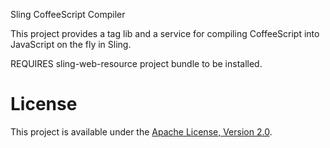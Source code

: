 Sling CoffeeScript Compiler

This project provides a tag lib and a service for compiling CoffeeScript into JavaScript on the fly in Sling.

REQUIRES sling-web-resource project bundle to be installed.

# License

This project is available under the [Apache License, Version 2.0](http://www.apache.org/licenses/LICENSE-2.0.html).